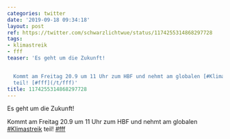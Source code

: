 ```yaml
---
categories: twitter
date: '2019-09-18 09:34:18'
layout: post
ref: https://twitter.com/schwarzlichtwue/status/1174255314868297728
tags:
- klimastreik
- fff
teaser: 'Es geht um die Zukunft!


  Kommt am Freitag 20.9 um 11 Uhr zum HBF und nehmt am globalen [#Klimastreik](/t/klimastreik)
  teil! [#fff](/t/fff)'
title: 1174255314868297728
---
```

Es geht um die Zukunft!

Kommt am Freitag 20.9 um 11 Uhr zum HBF und nehmt am globalen [#Klimastreik](/t/klimastreik) teil! [#fff](/t/fff)